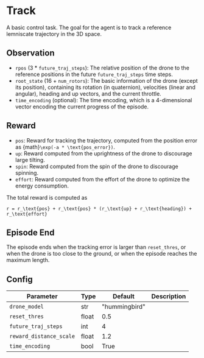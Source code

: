 Track
=====


A basic control task. The goal for the agent is to track a reference
lemniscate trajectory in the 3D space.

## Observation

- `rpos` (3 * `future_traj_steps`): The relative position of the drone to the
reference positions in the future `future_traj_steps` time steps.
- `root_state` (16 + `num_rotors`): The basic information of the drone (except its position),
containing its rotation (in quaternion), velocities (linear and angular),
heading and up vectors, and the current throttle.
- `time_encoding` (optional): The time encoding, which is a 4-dimensional
vector encoding the current progress of the episode.

## Reward

- `pos`: Reward for tracking the trajectory, computed from the position
error as {math}`\exp(-a * \text{pos_error})`.
- `up`: Reward computed from the uprightness of the drone to discourage
large tilting.
- `spin`: Reward computed from the spin of the drone to discourage spinning.
- `effort`: Reward computed from the effort of the drone to optimize the
energy consumption.

The total reward is computed as
```{math}
r = r_\text{pos} + r_\text{pos} * (r_\text{up} + r_\text{heading}) + r_\text{effort}
```

## Episode End

The episode ends when the tracking error is larger than `reset_thres`, or
when the drone is too close to the ground, or when the episode reaches
the maximum length.

## Config

| Parameter               | Type  | Default       | Description |
|-------------------------|-------|---------------|-------------|
| `drone_model`           | str   | "hummingbird" |             |
| `reset_thres`           | float | 0.5           |             |
| `future_traj_steps`     | int   | 4             |             |
| `reward_distance_scale` | float | 1.2           |             |
| `time_encoding`         | bool  | True          |             |




